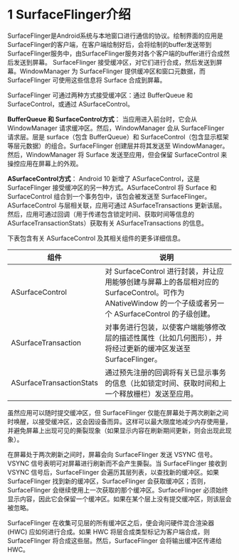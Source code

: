 # 1 SurfaceFlinger介绍
SurfaceFlinger是Android系统与本地窗口进行通信的协议。绘制界面的应用是SurfaceFlinger的客户端，在客户端绘制好后，会将绘制的buffer发送带到SurfaceFlinger服务中，由SurfaceFlinger服务对各个客户端的buffer进行合成然后发送到屏幕。
SurfaceFlinger 接受缓冲区，对它们进行合成，然后发送到屏幕。WindowManager 为 SurfaceFlinger 提供缓冲区和窗口元数据，而 SurfaceFlinger 可使用这些信息将 Surface 合成到屏幕。

SurfaceFlinger 可通过两种方式接受缓冲区：通过 BufferQueue 和 SurfaceControl，或通过 ASurfaceControl。

**BufferQueue 和 SurfaceControl方式**： 当应用进入前台时，它会从 WindowManager 请求缓冲区。然后，WindowManager 会从 SurfaceFlinger 请求层。层是 surface（包含 BufferQueue）和 SurfaceControl（包含显示框架等层元数据）的组合。SurfaceFlinger 创建层并将其发送至 WindowManager。然后，WindowManager 将 Surface 发送至应用，但会保留 SurfaceControl 来操控应用在屏幕上的外观。

**ASurfaceControl方式**： Android 10 新增了 ASurfaceControl，这是 SurfaceFlinger 接受缓冲区的另一种方式。ASurfaceControl 将 Surface 和 SurfaceControl 组合到一个事务包中，该包会被发送至 SurfaceFlinger。ASurfaceControl 与层相关联，应用可通过 ASurfaceTransactions 更新该层。然后，应用可通过回调（用于传递包含锁定时间、获取时间等信息的 ASurfaceTransactionStats）获取有关 ASurfaceTransactions 的信息。

下表包含有关 ASurfaceControl 及其相关组件的更多详细信息。

|组件|	说明|
|----|-----|
|ASurfaceControl|	对 SurfaceControl 进行封装，并让应用能够创建与屏幕上的各层相对应的 SurfaceControl。可作为 ANativeWindow 的一个子级或者另一个 ASurfaceControl 的子级创建。|
|ASurfaceTransaction|	对事务进行包装，以使客户端能够修改层的描述性属性（比如几何图形），并将经过更新的缓冲区发送至 SurfaceFlinger。|
|ASurfaceTransactionStats|	通过预先注册的回调将有关已显示事务的信息（比如锁定时间、获取时间和上一个释放栅栏）发送至应用。|

虽然应用可以随时提交缓冲区，但 SurfaceFlinger 仅能在屏幕处于两次刷新之间时唤醒，以接受缓冲区，这会因设备而异。这样可以最大限度地减少内存使用量，并避免屏幕上出现可见的撕裂现象（如果显示内容在刷新期间更新，则会出现此现象）。

在屏幕处于两次刷新之间时，屏幕会向 SurfaceFlinger 发送 VSYNC 信号。VSYNC 信号表明可对屏幕进行刷新而不会产生撕裂。当 SurfaceFlinger 接收到 VSYNC 信号后，SurfaceFlinger 会遍历其层列表，以查找新的缓冲区。如果 SurfaceFlinger 找到新的缓冲区，SurfaceFlinger 会获取缓冲区；否则，SurfaceFlinger 会继续使用上一次获取的那个缓冲区。SurfaceFlinger 必须始终显示内容，因此它会保留一个缓冲区。如果在某个层上没有提交缓冲区，则该层会被忽略。

SurfaceFlinger 在收集可见层的所有缓冲区之后，便会询问硬件混合渲染器 (HWC) 应如何进行合成。如果 HWC 将层合成类型标记为客户端合成，则 SurfaceFlinger 将合成这些层。然后，SurfaceFlinger 会将输出缓冲区传递给 HWC。